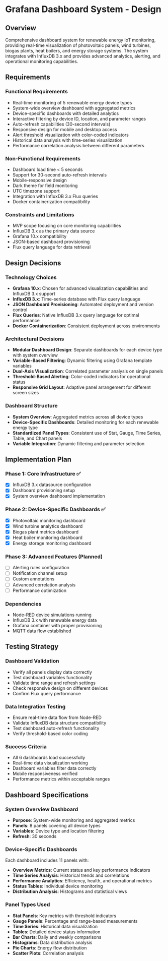 # Grafana Dashboard System - Design

## Overview
Comprehensive dashboard system for renewable energy IoT monitoring, providing real-time visualization of photovoltaic panels, wind turbines, biogas plants, heat boilers, and energy storage systems. The system integrates with InfluxDB 3.x and provides advanced analytics, alerting, and operational monitoring capabilities.

## Requirements

### Functional Requirements
- Real-time monitoring of 5 renewable energy device types
- System-wide overview dashboard with aggregated metrics
- Device-specific dashboards with detailed analytics
- Interactive filtering by device ID, location, and parameter ranges
- Auto-refresh capabilities (30-second intervals)
- Responsive design for mobile and desktop access
- Alert threshold visualization with color-coded indicators
- Historical data analysis with time-series visualization
- Performance correlation analysis between different parameters

### Non-Functional Requirements
- Dashboard load time < 5 seconds
- Support for 30-second auto-refresh intervals
- Mobile-responsive design
- Dark theme for field monitoring
- UTC timezone support
- Integration with InfluxDB 3.x Flux queries
- Docker containerization compatibility

### Constraints and Limitations
- MVP scope focusing on core monitoring capabilities
- InfluxDB 3.x as the primary data source
- Grafana 10.x compatibility
- JSON-based dashboard provisioning
- Flux query language for data retrieval

## Design Decisions

### Technology Choices
- **Grafana 10.x**: Chosen for advanced visualization capabilities and InfluxDB 3.x support
- **InfluxDB 3.x**: Time-series database with Flux query language
- **JSON Dashboard Provisioning**: Automated deployment and version control
- **Flux Queries**: Native InfluxDB 3.x query language for optimal performance
- **Docker Containerization**: Consistent deployment across environments

### Architectural Decisions
- **Modular Dashboard Design**: Separate dashboards for each device type with system overview
- **Variable-Based Filtering**: Dynamic filtering using Grafana template variables
- **Dual-Axis Visualization**: Correlated parameter analysis on single panels
- **Threshold-Based Alerting**: Color-coded indicators for operational status
- **Responsive Grid Layout**: Adaptive panel arrangement for different screen sizes

### Dashboard Structure
- **System Overview**: Aggregated metrics across all device types
- **Device-Specific Dashboards**: Detailed monitoring for each renewable energy type
- **Standardized Panel Types**: Consistent use of Stat, Gauge, Time Series, Table, and Chart panels
- **Variable Integration**: Dynamic filtering and parameter selection

## Implementation Plan

### Phase 1: Core Infrastructure ✅
- [x] InfluxDB 3.x datasource configuration
- [x] Dashboard provisioning setup
- [x] System overview dashboard implementation

### Phase 2: Device-Specific Dashboards ✅
- [x] Photovoltaic monitoring dashboard
- [x] Wind turbine analytics dashboard
- [x] Biogas plant metrics dashboard
- [x] Heat boiler monitoring dashboard
- [x] Energy storage monitoring dashboard

### Phase 3: Advanced Features (Planned)
- [ ] Alerting rules configuration
- [ ] Notification channel setup
- [ ] Custom annotations
- [ ] Advanced correlation analysis
- [ ] Performance optimization

### Dependencies
- Node-RED device simulations running
- InfluxDB 3.x with renewable energy data
- Grafana container with proper provisioning
- MQTT data flow established

## Testing Strategy

### Dashboard Validation
- Verify all panels display data correctly
- Test dashboard variables functionality
- Validate time range and refresh settings
- Check responsive design on different devices
- Confirm Flux query performance

### Data Integration Testing
- Ensure real-time data flow from Node-RED
- Validate InfluxDB data structure compatibility
- Test dashboard auto-refresh functionality
- Verify threshold-based color coding

### Success Criteria
- All 6 dashboards load successfully
- Real-time data visualization working
- Dashboard variables filter data correctly
- Mobile responsiveness verified
- Performance metrics within acceptable ranges

## Dashboard Specifications

### System Overview Dashboard
- **Purpose**: System-wide monitoring and aggregated metrics
- **Panels**: 8 panels covering all device types
- **Variables**: Device type and location filtering
- **Refresh**: 30 seconds

### Device-Specific Dashboards
Each dashboard includes 11 panels with:
- **Overview Metrics**: Current status and key performance indicators
- **Time Series Analysis**: Historical trends and correlations
- **Performance Analytics**: Efficiency, health, and operational metrics
- **Status Tables**: Individual device monitoring
- **Distribution Analysis**: Histograms and statistical views

### Panel Types Used
- **Stat Panels**: Key metrics with threshold indicators
- **Gauge Panels**: Percentage and range-based measurements
- **Time Series**: Historical data visualization
- **Tables**: Detailed device status information
- **Bar Charts**: Daily and weekly comparisons
- **Histograms**: Data distribution analysis
- **Pie Charts**: Energy flow distribution
- **Scatter Plots**: Correlation analysis 